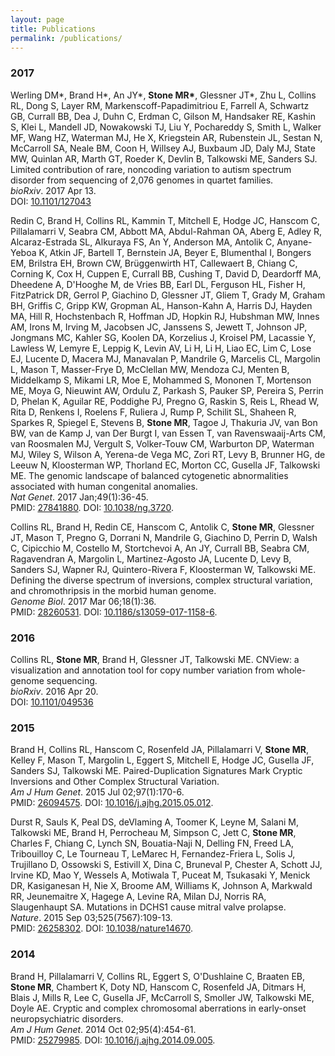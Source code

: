 ```yaml
---
layout: page
title: Publications
permalink: /publications/
---
```

### 2017
Werling DM\*, Brand H\*, An JY\*, <strong>Stone MR\*</strong>, Glessner JT\*, Zhu L, Collins RL, Dong S, Layer RM, Markenscoff-Papadimitriou E, Farrell A, Schwartz GB, Currall BB, Dea J, Duhn C, Erdman C, Gilson M, Handsaker RE, Kashin S, Klei L, Mandell JD, Nowakowski TJ, Liu Y, Pochareddy S, Smith L, Walker MF, Wang HZ, Waterman MJ, He X, Kriegstein AR, Rubenstein JL, Sestan N, McCarroll SA, Neale BM, Coon H, Willsey AJ, Buxbaum JD, Daly MJ, State MW, Quinlan AR, Marth GT, Roeder K, Devlin B, Talkowski ME, Sanders SJ. Limited contribution of rare, noncoding variation to autism spectrum disorder from sequencing of 2,076 genomes in quartet families.  
_bioRxiv_. 2017 Apr 13.  
DOI: [10.1101/127043](https://doi.org/10.1101/127043)

Redin C, Brand H, Collins RL, Kammin T, Mitchell E, Hodge JC, Hanscom C, Pillalamarri V, Seabra CM, Abbott MA, Abdul-Rahman OA, Aberg E, Adley R, Alcaraz-Estrada SL, Alkuraya FS, An Y, Anderson MA, Antolik C, Anyane-Yeboa K, Atkin JF, Bartell T, Bernstein JA, Beyer E, Blumenthal I, Bongers EM, Brilstra EH, Brown CW, Brüggenwirth HT, Callewaert B, Chiang C, Corning K, Cox H, Cuppen E, Currall BB, Cushing T, David D, Deardorff MA, Dheedene A, D'Hooghe M, de Vries BB, Earl DL, Ferguson HL, Fisher H, FitzPatrick DR, Gerrol P, Giachino D, Glessner JT, Gliem T, Grady M, Graham BH, Griffis C, Gripp KW, Gropman AL, Hanson-Kahn A, Harris DJ, Hayden MA, Hill R, Hochstenbach R, Hoffman JD, Hopkin RJ, Hubshman MW, Innes AM, Irons M, Irving M, Jacobsen JC, Janssens S, Jewett T, Johnson JP, Jongmans MC, Kahler SG, Koolen DA, Korzelius J, Kroisel PM, Lacassie Y, Lawless W, Lemyre E, Leppig K, Levin AV, Li H, Li H, Liao EC, Lim C, Lose EJ, Lucente D, Macera MJ, Manavalan P, Mandrile G, Marcelis CL, Margolin L, Mason T, Masser-Frye D, McClellan MW, Mendoza CJ, Menten B, Middelkamp S, Mikami LR, Moe E, Mohammed S, Mononen T, Mortenson ME, Moya G, Nieuwint AW, Ordulu Z, Parkash S, Pauker SP, Pereira S, Perrin D, Phelan K, Aguilar RE, Poddighe PJ, Pregno G, Raskin S, Reis L, Rhead W, Rita D, Renkens I, Roelens F, Ruliera J, Rump P, Schilit SL, Shaheen R, Sparkes R, Spiegel E, Stevens B, **Stone MR**, Tagoe J, Thakuria JV, van Bon BW, van de Kamp J, van Der Burgt I, van Essen T, van Ravenswaaij-Arts CM, van Roosmalen MJ, Vergult S, Volker-Touw CM, Warburton DP, Waterman MJ, Wiley S, Wilson A, Yerena-de Vega MC, Zori RT, Levy B, Brunner HG, de Leeuw N, Kloosterman WP, Thorland EC, Morton CC, Gusella JF, Talkowski ME. The genomic landscape of balanced cytogenetic abnormalities associated with human congenital anomalies.  
_Nat Genet_. 2017 Jan;49(1):36-45.  
PMID: [27841880](https://www.ncbi.nlm.nih.gov/pubmed/27841880). DOI: [10.1038/ng.3720](https://doi.org/10.1038/ng.3720).

Collins RL, Brand H, Redin CE, Hanscom C, Antolik C, **Stone MR**, Glessner JT, Mason T, Pregno G, Dorrani N, Mandrile G, Giachino D, Perrin D, Walsh C, Cipicchio M, Costello M, Stortchevoi A, An JY, Currall BB, Seabra CM, Ragavendran A, Margolin L, Martinez-Agosto JA, Lucente D, Levy B, Sanders SJ, Wapner RJ, Quintero-Rivera F, Kloosterman W, Talkowski ME. Defining the diverse spectrum of inversions, complex structural variation, and chromothripsis in the morbid human genome.  
_Genome Biol_. 2017 Mar 06;18(1):36.  
PMID: [28260531](https://www.ncbi.nlm.nih.gov/pubmed/28260531). DOI: [10.1186/s13059-017-1158-6](https://doi.org/10.1186/s13059-017-1158-6).

### 2016
Collins RL, <strong>Stone MR</strong>, Brand H, Glessner JT, Talkowski ME. CNView: a visualization and annotation tool for copy number variation from whole-genome sequencing.  
_bioRxiv_. 2016 Apr 20.  
DOI: [10.1101/049536](https://doi.org/10.1101/049536)

### 2015
Brand H, Collins RL, Hanscom C, Rosenfeld JA, Pillalamarri V, **Stone MR**, Kelley F, Mason T, Margolin L, Eggert S, Mitchell E, Hodge JC, Gusella JF, Sanders SJ, Talkowski ME. Paired-Duplication Signatures Mark Cryptic Inversions and Other Complex Structural Variation.  
_Am J Hum Genet_. 2015 Jul 02;97(1):170-6.  
PMID: [26094575](https://www.ncbi.nlm.nih.gov/pubmed/26094575). DOI: [10.1016/j.ajhg.2015.05.012](https://doi.org/10.1016/j.ajhg.2015.05.012).

Durst R, Sauls K, Peal DS, deVlaming A, Toomer K, Leyne M, Salani M, Talkowski ME, Brand H, Perrocheau M, Simpson C, Jett C, **Stone MR**, Charles F, Chiang C, Lynch SN, Bouatia-Naji N, Delling FN, Freed LA, Tribouilloy C, Le Tourneau T, LeMarec H, Fernandez-Friera L, Solis J, Trujillano D, Ossowski S, Estivill X, Dina C, Bruneval P, Chester A, Schott JJ, Irvine KD, Mao Y, Wessels A, Motiwala T, Puceat M, Tsukasaki Y, Menick DR, Kasiganesan H, Nie X, Broome AM, Williams K, Johnson A, Markwald RR, Jeunemaitre X, Hagege A, Levine RA, Milan DJ, Norris RA, Slaugenhaupt SA. Mutations in DCHS1 cause mitral valve prolapse.  
_Nature_. 2015 Sep 03;525(7567):109-13.  
PMID: [26258302](https://www.ncbi.nlm.nih.gov/pubmed/26258302). DOI: [10.1038/nature14670](https://doi.org/10.1038/nature14670).

### 2014
Brand H, Pillalamarri V, Collins RL, Eggert S, O'Dushlaine C, Braaten EB, **Stone MR**, Chambert K, Doty ND, Hanscom C, Rosenfeld JA, Ditmars H, Blais J, Mills R, Lee C, Gusella JF, McCarroll S, Smoller JW, Talkowski ME, Doyle AE. Cryptic and complex chromosomal aberrations in early-onset neuropsychiatric disorders.  
_Am J Hum Genet_. 2014 Oct 02;95(4):454-61.  
PMID: [25279985](https://www.ncbi.nlm.nih.gov/pubmed/25279985). DOI: [10.1016/j.ajhg.2014.09.005](https://doi.org/10.1016/j.ajhg.2014.09.005).

